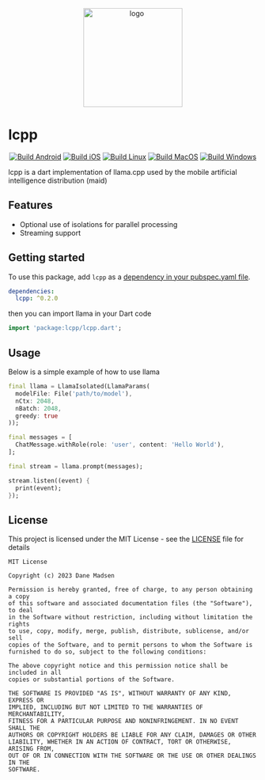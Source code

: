 <div align="center" id = "top">
  <img alt="logo" height="200px" src="https://raw.githubusercontent.com/Mobile-Artificial-Intelligence/maid/refs/heads/main/images/logo.png">
</div>

# lcpp

<div align="center">

[![Build Android](https://github.com/Mobile-Artificial-Intelligence/lcpp/actions/workflows/build-android.yml/badge.svg)](https://github.com/Mobile-Artificial-Intelligence/lcpp/actions/workflows/build-android.yml)
[![Build iOS](https://github.com/Mobile-Artificial-Intelligence/lcpp/actions/workflows/build-ios.yml/badge.svg)](https://github.com/Mobile-Artificial-Intelligence/lcpp/actions/workflows/build-ios.yml)
[![Build Linux](https://github.com/Mobile-Artificial-Intelligence/lcpp/actions/workflows/build-linux.yml/badge.svg)](https://github.com/Mobile-Artificial-Intelligence/lcpp/actions/workflows/build-linux.yml)
[![Build MacOS](https://github.com/Mobile-Artificial-Intelligence/lcpp/actions/workflows/build-macos.yml/badge.svg)](https://github.com/Mobile-Artificial-Intelligence/lcpp/actions/workflows/build-macos.yml)
[![Build Windows](https://github.com/Mobile-Artificial-Intelligence/lcpp/actions/workflows/build-windows.yml/badge.svg)](https://github.com/Mobile-Artificial-Intelligence/lcpp/actions/workflows/build-windows.yml)

</div>

lcpp is a dart implementation of llama.cpp used by the mobile artificial intelligence distribution (maid)

## Features

- Optional use of isolations for parallel processing
- Streaming support

## Getting started

To use this package, add `lcpp` as a [dependency in your pubspec.yaml file](https://flutter.io/platform-plugins/).

```yaml
dependencies:
  lcpp: ^0.2.0
```

then you can import llama in your Dart code

```dart
import 'package:lcpp/lcpp.dart';
```

## Usage

Below is a simple example of how to use llama

```dart
final llama = LlamaIsolated(LlamaParams(
  modelFile: File('path/to/model'),
  nCtx: 2048, 
  nBatch: 2048,
  greedy: true
));

final messages = [
  ChatMessage.withRole(role: 'user', content: 'Hello World'),
];

final stream = llama.prompt(messages);

stream.listen((event) {
  print(event);
});
```

## License

This project is licensed under the MIT License - see the [LICENSE](LICENSE) file for details
```
MIT License

Copyright (c) 2023 Dane Madsen

Permission is hereby granted, free of charge, to any person obtaining a copy
of this software and associated documentation files (the "Software"), to deal
in the Software without restriction, including without limitation the rights
to use, copy, modify, merge, publish, distribute, sublicense, and/or sell
copies of the Software, and to permit persons to whom the Software is
furnished to do so, subject to the following conditions:

The above copyright notice and this permission notice shall be included in all
copies or substantial portions of the Software.

THE SOFTWARE IS PROVIDED "AS IS", WITHOUT WARRANTY OF ANY KIND, EXPRESS OR
IMPLIED, INCLUDING BUT NOT LIMITED TO THE WARRANTIES OF MERCHANTABILITY,
FITNESS FOR A PARTICULAR PURPOSE AND NONINFRINGEMENT. IN NO EVENT SHALL THE
AUTHORS OR COPYRIGHT HOLDERS BE LIABLE FOR ANY CLAIM, DAMAGES OR OTHER
LIABILITY, WHETHER IN AN ACTION OF CONTRACT, TORT OR OTHERWISE, ARISING FROM,
OUT OF OR IN CONNECTION WITH THE SOFTWARE OR THE USE OR OTHER DEALINGS IN THE
SOFTWARE.
```